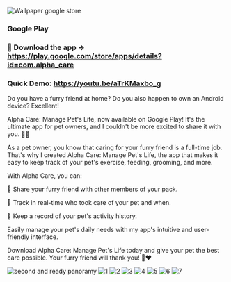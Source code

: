 ![Wallpaper google store](https://github.com/Alpha110R/Alpha_Care_Presentation/assets/68230416/a9196a86-afc7-4469-ab7a-e8ac6d5c6c64)

### Google Play
### :calling: Download the app -> https://play.google.com/store/apps/details?id=com.alpha_care

### Quick Demo: https://youtu.be/aTrKMaxbo_g

Do you have a furry friend at home? Do you also happen to own an Android device? Excellent!

Alpha Care: Manage Pet's Life, now available on Google Play! It's the ultimate app for pet owners, and I couldn't be more excited to share it with you. 🐶🐱

As a pet owner, you know that caring for your furry friend is a full-time job. That's why I created Alpha Care: Manage Pet's Life, the app that makes it easy to keep track of your pet's exercise, feeding, grooming, and more.

With Alpha Care, you can:

🐾 Share your furry friend with other members of your pack.

🐾 Track in real-time who took care of your pet and when.

🐾 Keep a record of your pet's activity history.

Easily manage your pet's daily needs with my app's intuitive and user-friendly interface. 

Download Alpha Care: Manage Pet's Life today and give your pet the best care possible. Your furry friend will thank you! 🐾❤️

![second and ready panoramy](https://github.com/Alpha110R/Alpha_Care_Presentation/assets/68230416/ea203944-3401-408f-a6bb-11c9bf323ae1)
![1](https://github.com/user-attachments/assets/e7590d27-3fc8-4299-bbfa-97c18a8cc8c2)
![2](https://github.com/user-attachments/assets/f60d73b4-3d2b-4696-9914-975188e62167)
![3](https://github.com/user-attachments/assets/ac2716fe-636d-4bb2-93cf-689fb1374499)
![4](https://github.com/user-attachments/assets/aea7c457-6d74-4cb4-a0cf-9225de449c92)
![5](https://github.com/user-attachments/assets/f138f3fd-4f41-43cc-be43-92baee606bf1)
![6](https://github.com/user-attachments/assets/20ba18a5-f984-4f67-942d-d0659ffb408d)
![7](https://github.com/user-attachments/assets/af138ba3-5888-4412-8431-c3f7897687e9)
